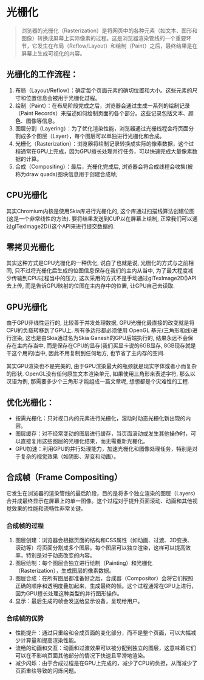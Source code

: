 # 光栅化

> 浏览器的光栅化（Rasterization）是将网页中的各种元素（如文本、图形和图像）转换成屏幕上实际像素的过程。这是浏览器渲染管线的一个重要环节，它发生在布局（Reflow/Layout）和绘制（Paint）之后，最终结果是在屏幕上生成可视化的内容。

## 光栅化的工作流程：

1. 布局（Layout/Reflow）：确定每个页面元素的确切位置和大小。这些元素的尺寸和位置信息会被用于光栅化过程。
2. 绘制（Paint）：在布局阶段完成之后，浏览器会通过生成一系列的绘制记录（Paint Records）来描述如何绘制页面的各个部分。这些记录包括文本、颜色、图像等信息。
3. 图层分割（Layering）：为了优化渲染性能，浏览器通过光栅线程会将页面分割成多个图层（Layer），每个图层可以单独进行光栅化和合成。
4. 光栅化（Rasterization）：浏览器将绘制记录转换成实际的像素数据，这个过程通常在GPU上完成，因为GPU擅长处理并行任务，可以快速完成大量像素数据的计算。
5. 合成（Compositing）：最后，光栅化完成后, 浏览器会将合成线程会收集(被称为draw quads)图块信息用于创建合成帧;


## CPU光栅化

其实Chromium内核是使用Skia库进行光栅化的, 这个库通过扫描线算法创建位图(这是一个非常线性的方法). 要将结果发送到CUP以在屏幕上绘制, 正常我们可以通过glTexImage2D()这个API来进行提交数据的.

## 零拷贝光栅化

其实这种方式是CPU光栅化的一种优化, 说白了也就是说, 光栅化的方式与之前相同, 只不过将光栅化后生成的位图信息保存在我们的主内从当中, 为了最大程度减少传输到CPU过程当中的压力,  这次采用的方式不是手动通过glTexImage2D()API去上传,  而是告诉GPU映射的位图在主内存中的位置, 让GPU自己去读取.

## GPU光栅化

由于GPU非线性运行的,  比较善于并发处理数据,  GPU光栅化最直接的改变就是将CPU的负载转移到了GPU上. 所有多边形都必须使用 OpenGL 基元(三角形和线)进行渲染, 这也是由Skia通过名为Skia Ganesh的GPU后端执行的, 结果永远不会保存在主内存当中,  而是保存在CPU的显存(我们买显卡说的6GB显存, 8GB现存就是干这个用的)当中, 因此不用复制到任何地方, 也节省了主内存的空间.

其实GPU渲染也不是完美的,  由于GPU渲染最大的瓶颈就是现实字体或者小而复杂的形状. OpenGL没有任何原生文本渲染单元, 如果使用三角形来表述字符, 那么以汉语为例, 那需要多少个三角形才能组成一篇文章呢, 想想都是个灾难性的工程.

## 优化光栅化：

- 按需光栅化：只对视口内的元素进行光栅化，滚动时动态光栅化新出现的内容。
- 图层缓存：对不经常变动的图层进行缓存，当页面滚动或发生其他操作时，可以直接复用这些图层的光栅化结果，而无需重新光栅化。
- GPU加速：利用GPU的并行处理能力，加速光栅化和图像处理任务，特别是对于复杂的视觉效果（如阴影、渐变和动画）。


## 合成帧（Frame Compositing）

它发生在浏览器的渲染管线的最后阶段，目的是将多个独立渲染的图层（Layers）合并成最终显示在屏幕上的单一图像。这个过程对于提升页面滚动、动画和其他视觉效果的性能和流畅性非常关键。

### 合成帧的过程

1. 图层创建：浏览器会根据页面的结构和CSS属性（如动画、过渡、3D变换、滚动等）将页面分割成多个图层。每个图层可以独立渲染，这样可以提高效率，特别是对于动态改变的内容。
2. 图层绘制：每个图层会独立进行绘制（Painting）和光栅化（Rasterization），生成图层的像素数据。
3. 图层合成：在所有图层都准备好之后，合成器（Compositor）会将它们按照正确的顺序和透明度叠加起来，生成最终的帧。这个过程通常在GPU上进行，因为GPU擅长处理这种类型的并行图形操作。
4. 显示：最后生成的帧会发送给显示设备，呈现给用户。

### 合成帧的优势

- 性能提升：通过只重绘和合成页面的变化部分，而不是整个页面，可以大幅减少计算量和提高渲染性能。
- 流畅的动画和交互：动画和过渡效果可以被分配到独立的图层，这意味着它们可以在不影响页面其他部分的情况下快速且平滑地渲染。
- 减少闪烁：由于合成过程是在GPU上完成的，减少了CPU的负担，从而减少了页面重绘导致的闪烁问题。